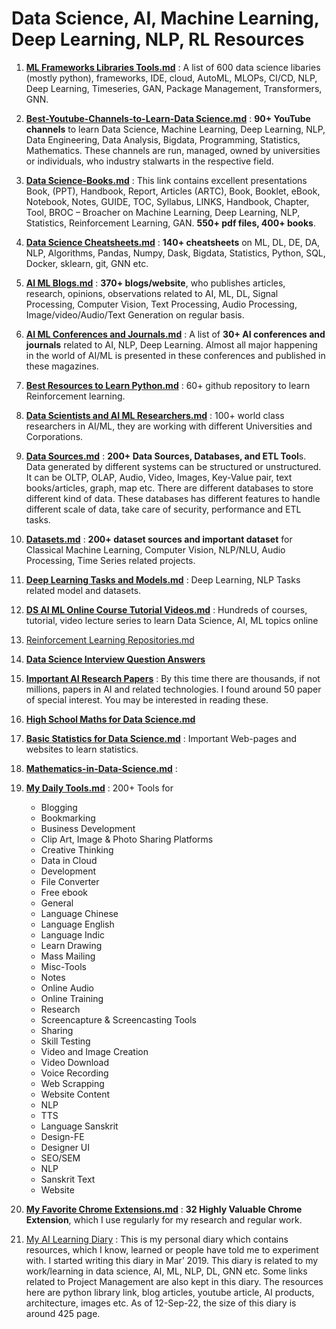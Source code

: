 # Data Science, AI, Machine Learning, Deep Learning, NLP, RL Resources

1. **[ML Frameworks Libraries Tools.md](https://github.com//dasarpai/DataScience-Resources/blob/main/DSR-ML-Frameworks-Libraries-Tools.md "ML-Frameworks-Libraries-Tools.md")** : A list of 600 data science libaries (mostly python), frameworks, IDE, cloud, AutoML, MLOPs, CI/CD, NLP, Deep Learning, Timeseries, GAN, Package Management, Transformers, GNN.

2. **[Best-Youtube-Channels-to-Learn-Data Science.md](https://github.com//dasarpai/DataScience-Resources/blob/main/DSR-Best-Youtube-Channels-to-Learn-Data-Science.md "Best-Youtube-Channels-to-Learn-Data-Science.md")** : **90+ YouTube channels** to learn Data Science, Machine Learning, Deep Learning, NLP, Data Engineering, Data Analysis, Bigdata, Programming, Statistics, Mathematics. These channels are run, managed, owned by universities or individuals,  who industry stalwarts in the respective field.

3. **[Data Science-Books.md](https://github.com//dasarpai/DataScience-Resources/blob/main/DSR-Data-Science-Books.md "Data-Science-Books.md")** : This link contains excellent presentations Book, (PPT), Handbook, Report, Articles (ARTC), Book, Booklet, eBook, Notebook, Notes, GUIDE, TOC, Syllabus, LINKS, Handbook, Chapter, Tool, BROC – Broacher on Machine Learning, Deep Learning, NLP, Statistics, Reinforcement Learning, GAN. **550+ pdf files, 400+ books**.

4. **[Data Science Cheatsheets.md](https://github.com//dasarpai/DataScience-Resources/blob/main/DSR-Data-Science-Cheatsheets.md "Data-Science-Cheatsheets.md")** : **140+ cheatsheets** on ML, DL, DE, DA, NLP, Algorithms, Pandas, Numpy, Dask, Bigdata, Statistics, Python, SQL, Docker, sklearn, git, GNN etc.

5. **[AI ML Blogs.md](https://github.com//dasarpai/DataScience-Resources/blob/main/DSR-AI-ML-Blogs.md "AI-ML-Blogs.md")** : **370+ blogs/website**, who publishes articles, research, opinions, observations related to AI, ML, DL, Signal Processing, Computer Vision, Text Processing, Audio Processing, Image/video/Audio/Text Generation on regular basis.

6. **[AI ML Conferences and Journals.md](https://github.com//dasarpai/DataScience-Resources/blob/main/DSR-AI-ML-Conferences-and-Journals.md "AI-ML-Conferences-and-Journals.md")** : A list of **30+ AI conferences and journals** related to AI, NLP, Deep Learning. Almost all major happening in the world of AI/ML is presented in these conferences and published in these magazines.

7. **[Best Resources to Learn Python.md](https://github.com//dasarpai/DataScience-Resources/blob/main/DSR-Best-Resources-to-Learn-Python.md "Best-Resources-to-Learn-Python.md")** : 60+ github repository to learn Reinforcement learning.

8. **[Data Scientists and AI ML Researchers.md](https://github.com//dasarpai/DataScience-Resources/blob/main/DSR-Data-Scientists-and-AI-ML-Researchers.md "Data-Scientists-and-AI-ML-Researchers.md")** : 100+ world class researchers in AI/ML, they are working with different Universities and Corporations.

9. **[Data Sources.md](https://github.com//dasarpai/DataScience-Resources/blob/main/DSR-Data-Sources.md "Data-Sources.md")** : **200+ Data Sources, Databases, and ETL Tool**s. Data generated by different systems can be structured or unstructured. It can be OLTP, OLAP, Audio, Video, Images, Key-Value pair, text books/articles, graph, map etc. There are different databases to store different kind of data. These databases has different features to handle different scale of data, take care of security, performance and ETL tasks.

10. **[Datasets.md](https://github.com//dasarpai/DataScience-Resources/blob/main/DSR-Datasets.md "Datasets.md")** :  **200+ dataset sources and important dataset** for Classical Machine Learning, Computer Vision, NLP/NLU, Audio Processing, Time Series related projects.

11. **[Deep Learning Tasks and Models.md](https://github.com//dasarpai/DataScience-Resources/blob/main/DSR-Deep-Learning-Tasks-and-Models.md "Deep-Learning-Tasks-and-Models.md")** : Deep Learning, NLP Tasks related model and datasets.

12. **[DS AI ML Online Course Tutorial Videos.md](https://github.com//dasarpai/DataScience-Resources/blob/main/DSR-DS-AI-ML-Online-Course-Tutorial-Videos.md "DS-AI-ML-Online-Course-Tutorial-Videos.md")** : Hundreds of courses, tutorial, video lecture series to learn Data Science, AI, ML topics online

13. [Reinforcement Learning Repositories.md](https://github.com//dasarpai/DataScience-Resources/blob/main/DSR-Reinforcement-Learning-Repositories.md "Reinforcement-Learning-Repositories.md")

14. **[Data Science Interview Question Answers](https://github.com//dasarpai/DataScience-Resources/blob/main/DSR-Data-Science-Interview-Question-Answers.md "Data-Science-Interview-Question-Answers.md")**

15. **[Important AI Research Papers](https://github.com//dasarpai/DataScience-Resources/blob/main/DSR-Important-AI-Research-Papers.md "Important-AI-Research-Papers.md")** : By this time there are thousands, if not millions, papers in AI and related technologies. I found around 50 paper of special interest. You may be interested in reading these.

16. **[High School Maths for Data Science.md](https://github.com//dasarpai/DataScience-Resources/blob/main/DSR-High-School-Maths-for-Data-Science.md "High-School-Maths-for-Data-Science.md")** 

17. **[Basic Statistics for Data Science.md](https://github.com//dasarpai/DataScience-Resources/blob/main/DSR-Basic-Statistics-for-Data-Science.md "Basic-Statistics-for-Data-Science.md")** : Important Web-pages and websites to learn statistics.

18. **[Mathematics-in-Data-Science.md](https://github.com//dasarpai/DataScience-Resources/blob/main/DSR-Mathematics-in-Data-Science.md "Mathematics-in-Data-Science.md")** : 

19. **[My Daily Tools.md](https://github.com//dasarpai/DataScience-Resources/blob/main/DSR-My-Daily-Tools.md "My-Daily-Tools.md")** : 200+ Tools for 
	* Blogging
	* Bookmarking
	* Business Development
	* Clip Art, Image & Photo Sharing Platforms
	* Creative Thinking
	* Data in Cloud
	* Development
	* File Converter
	* Free ebook
	* General
	* Language Chinese
	* Language English
	* Language Indic
	* Learn Drawing
	* Mass Mailing
	* Misc-Tools
	* Notes
	* Online Audio
	* Online Training
	* Research
	* Screencapture & Screencasting Tools
	* Sharing
	* Skill Testing
	* Video and Image Creation
	* Video Download
	* Voice Recording
	* Web Scrapping
	* Website Content
	* NLP
	* TTS
	* Language Sanskrit
	* Design-FE
	* Designer UI
	* SEO/SEM
	* NLP
	* Sanskrit Text
	* Website

20. **[My Favorite Chrome Extensions.md](https://github.com//dasarpai/DataScience-Resources/blob/main/DSR-My-Favorite-Chrome-Extensions.md "My-Favorite-Chrome-Extensions.md")** : **32 Highly Valuable Chrome Extension**, which I use regularly for my research and regular work.

21. [My AI Learning Diary](https://docs.google.com/document/d/e/2PACX-1vRlUTy-I-D8KB9wjeszTmI9vKA2RXmPpRooPYmOoOpaeSgjqzLFxhucXXPyeF9PY2y3woIxioEtk2b5/pub) : 
     This is my personal diary which contains resources, which I know, learned or people have told me to experiment with. I started writing this diary in Mar’ 2019. This diary is related to my work/learning in data science, AI, ML, NLP, DL, GNN etc. Some links related to Project Management are also kept in this diary. The resources here are python library link, blog articles, youtube article, AI products, architecture, images etc. As of 12-Sep-22, the size of this diary is around 425 page.

